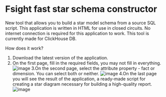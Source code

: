 # Fsight fast star schema constructor
New tool that allows you to build a star model schema from a source SQL script.
This application is written in HTML for use in closed circuits. No internet connection is required for this application to work.
This tool is currently made for ClickHouse DB.

How does it work?
1. Download the latest version of the application.
2. On the first page, fill in the required fields, you may not fill in everything.
![image](https://github.com/user-attachments/assets/d09c5223-772f-4286-ab41-61a56afeca35)
3.On the second page, select the attribute property - fact or dimension. You can select both or neither.
![image](https://github.com/user-attachments/assets/d131f5c9-34e7-4f0d-affc-cc512ea15849)
4.On the last page you will see the result of the application, a ready-made script for creating a star diagram necessary for building a high-quality report.
![image](https://github.com/user-attachments/assets/7bec43e0-af52-4e65-97be-fa8134790052)

